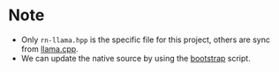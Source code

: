 # Note

- Only `rn-llama.hpp` is the specific file for this project, others are sync from [llama.cpp](https://github.com/ggerganov/llama.cpp).
- We can update the native source by using the [bootstrap](../scripts/bootstrap.sh) script.
